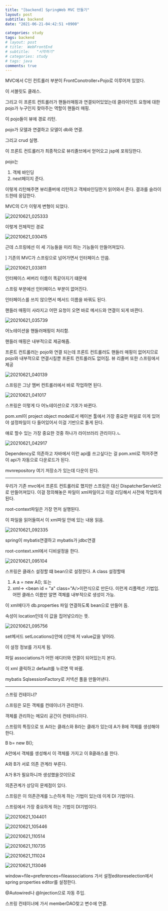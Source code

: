 ```yaml
---
title: "[backend] SpringWeb MVC 만들기"
layout: post
subtitle: backend
date: "2021-06-21-04:42:51 +0900"

categories: study
tags: backend
# layout: post
# title:  WebFrontEnd
# subtitle:   "시작하기"
# categories: study
# tags: java
comments: true
---
```



MVC에서 C인 컨트롤러 부분이
FrontConotroller+Pojo로 이루어져 있었다.


이 서블릿도 클래스.


그리고 이 프론트 컨트롤러가 핸들러매핑과 연결되어있었는데 클라이언트 요청에 대한 pojo가 누구인지 찾아주는 역할이 핸들러 매핑.

이 pojo들이 뷰에 경로 리턴.


pojo가 모델과 연결하고 모델이 db와 연결.

그리고 crud 실행.

이 프론트 컨트롤러가 최종적으로 뷰리졸브에서 얻어오고 jsp에 포워딩한다.

pojo는
1. 객체 바인딩
2. next페이지 준다.

이렇게 리턴해주면 뷰리졸버에 리턴하고 객체바인딩한거 읽어와서 준다. 결과를 슬라이드한테 응답한다.

MVC의 C가 이렇게 변형이 되었다.

![20210621_025333](/assets/20210621_025333.png)

이렇게 전체적인 경로


![20210621_030415](/assets/20210621_030415.png)

근데 스프링에선 이 세 기능들을 미리 하는 기능들이 만들어져있다.

]
기존의 MVC가 스프링으로 넘어가면서 인터페이스 안씀.

![20210621_033811](/assets/20210621_033811.png)

인터페이스 써버리 이름이 똑같아지기 떄문에

스프링 부분에선 인터페이스 부분이 없어진다.

인터페이스를 쓰지 않으면서 메서드 이름을 바꿔도 된다.

핸들러 매핑이 사라지고 어떤 요청이 오면 바로 메서드와 연결이 되게 바뀐다.

![20210621_035739](/assets/20210621_035739.png)

어노테이션을 핸들러매핑이 처리함.

핸들러 매핑은 내부적으로 제공해줌.

프론트 컨트롤러는 pojo와 연결 되는데 프론트 컨트롤러도 핸들러 매핑이 없어지므로 pojo와 내부적으로 연결시킬뿐 프론트 컨트롤러도 없어짐.
뷰 리졸버 또한 스프링에서 제공

![20210621_040139](/assets/20210621_040139.png)

스프링은 그냥 멤버 컨트롤러에서 바로 작업하면 된다.


![20210621_041017](/assets/20210621_041017.png)

스프링은 이렇게 다 어노테이션으로 기호가 바뀐다.



pom.xml이 project object model로서 메이븐 툴에서 가장 중요한 파일로 이게 있어야 설정파일이 다 들어있어서 이걸 기반으로 돌게 된다.

얘로 할수 있는 가장 중요한 것중 하나가 라이브러리 관리이다.ㄴ


![20210621_042917](/assets/20210621_042917.png)

Dependency로 의존하고 자바에서 이런 api를 쓰고싶다는 걸 pom.xml로 적어주면 이 api가 자동으로 다운로드가 된다.

mvnrepository 여기 저장소가 있는데 다운이 된다.


-------


우리가 기존 mvc에서 프론트 컨트롤러로 했지만 스프링은 대신 DispatcherServlet으로 만들어져있다. 이걸 정의해놓은 파일이 xml파일이고 이걸 리딩해서 사전에 작업하게 된다.

root-context파일은 가장 먼저 실행된다.

이 파일을 읽어들여서 이 xml파일 안에 있는 내용 읽음.

![20210621_092335](/assets/20210621_092335.png)


spring이 mybatis연결하고 mybatis가 jdbc연결

root-context.xml에서 디비설정을 한다.


![20210621_095104](/assets/20210621_095104.png)

스프링은 클래스 설정할 떄 bean으로 설정한다.
A class 설정할때
1) A a = new A(); 또는
2) xml-> <bean id = "a" class="A/>이런식으로 만든다.
이런게 리플렉션 기법임.
어떤 클래스 이름만 알면 객체를 내부적으로 생성이 가능.

이 xml에다가 db.properties 파일 연결하도록 bean으로 만들어 둠.

속성이 location인데 이 값을 집어넣으라는 뜻.

![20210621_095756](/assets/20210621_095756.png)

set메서드 setLocations()안에 ()안에 저 value값을 넣어라.

이 설정 정보를 가지게 됨.


파일 associations가 어떤 에디터와 연결이 되어있는지 본다.

이 xml 클릭하고 default를 누르면 딱 바뀜.


mybatis SqlsessionFactory로 커넥션 풀을 만들어낸다.

------

스프링 컨테이너?

스프링은 모든 객체를 컨테이너가 관리한다.

객체를 관리하는 메모리 공간이 컨테이너이다.

스프링의 특징으로 또 A라는 클래스와 B라는 클래가 있는데 A가 B에 객체를 생성해야 한다.

B b= new B();

A안에서 객체를 생성해서 이 객체를 가지고 이  B클래스를 한다.

A와 B가 서로 의존 관계라 부른다.

A가 B가 필요하니까 생성했을것이므로

의존관계가 상당히 문제점이 있다.

스프링은 이 의존관계를 느슨하게 하는 기법이 있는데 이게 DI 기법이다.

스프링에서 가장 중요하게 하는 기법이 DI기법이다.

![20210621_104401](/assets/20210621_104401.png)

![20210621_105446](/assets/20210621_105446.png)

![20210621_110514](/assets/20210621_110514.png)

![20210621_110735](/assets/20210621_110735.png)


![20210621_111024](/assets/20210621_111024.png)

![20210621_113046](/assets/20210621_113046.png)


window=file=preferences=fileassociations 가서 설정editoreselection에서 spring properties editor를 설정한다.

@Autowired나 @Injection으로 자동 주입.

스프링 컨테이너에 가서 memberDAO찾고 변수에 연결.

